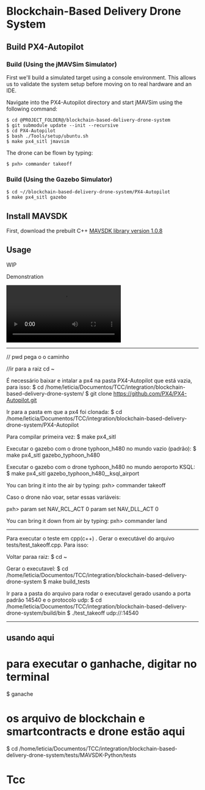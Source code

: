 # Blockchain-Based Delivery Drone System

## Build PX4-Autopilot

### Build (Using the jMAVSim Simulator)

First we'll build a simulated target using a console environment. This allows us to validate the system setup before moving on to real hardware and an IDE.

Navigate into the PX4-Autopilot directory and start jMAVSim using the following command:



    $ cd @PROJECT_FOLDER@/blockchain-based-delivery-drone-system
    $ git submodule update --init --recursive
    $ cd PX4-Autopilot
    $ bash ./Tools/setup/ubuntu.sh
    $ make px4_sitl jmavsim

The drone can be flown by typing:

    $ pxh> commander takeoff

### Build (Using the Gazebo Simulator)

    $ cd ~//blockchain-based-delivery-drone-system/PX4-Autopilot
    $ make px4_sitl gazebo

## Install MAVSDK

First, download the prebuilt C++ [MAVSDK library version 1.0.8](https://github.com/mavlink/MAVSDK/releases/tag/v1.0.8)



## Usage

WIP

Demonstration

![](figures/out.mp4)

--------------------------------------------------------------------------------------------------------------

// pwd pega o o caminho

//ir para a raiz
cd ~

É necessário baixar e intalar a px4 na pasta PX4-Autopilot que está vazia, para isso:
    $ cd /home/leticia/Documentos/TCC/integration/blockchain-based-delivery-drone-system/
    $ git clone https://github.com/PX4/PX4-Autopilot.git

Ir para a pasta em que a px4 foi clonada:
    $ cd /home/leticia/Documentos/TCC/integration/blockchain-based-delivery-drone-system/PX4-Autopilot

Para compilar primeira vez:
    $ make px4_sitl

Executar o gazebo com o drone typhoon_h480 no mundo vazio (padrão):
    $ make px4_sitl gazebo_typhoon_h480

Executar o gazebo com o drone typhoon_h480 no mundo aeroporto KSQL:
    $ make px4_sitl gazebo_typhoon_h480__ksql_airport

You can bring it into the air by typing:
pxh> 
	commander takeoff	
	
Caso o drone não voar, setar essas variáveis:

pxh>
	param set NAV_RCL_ACT 0
	param set NAV_DLL_ACT 0

You can bring it down from air by typing:
pxh>
	commander land

------------------------------------------------------------------------------------------------
Para executar o teste em cpp(c++) .
Gerar o executável do arquivo tests/test_takeoff.cpp. Para isso:

Voltar paraa raiz:
    $ cd ~

Gerar o executavel:
    $ cd /home/leticia/Documentos/TCC/integration/blockchain-based-delivery-drone-system
    $ make build_tests

Ir para a pasta do arquivo para rodar o executavel gerado usando a porta padrão 14540 e o protocolo udp:
    $ cd /home/leticia/Documentos/TCC/integration/blockchain-based-delivery-drone-system/build/bin
    $ ./test_takeoff udp://:14540

------------------------------------------------------------------------------------------------
usando aqui
--------------------------------------------------------------------------------
# para executar o ganhache, digitar no terminal
$ ganache

# os arquivo de blockchain e smartcontracts e drone estão aqui
$ cd /home/leticia/Documentos/TCC/integration/blockchain-based-delivery-drone-system/tests/MAVSDK-Python/tests


# Tcc
